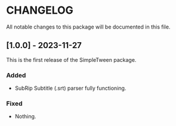 # CHANGELOG
All notable changes to this package will be documented in this file.

## [1.0.0] - 2023-11-27
This is the first release of the SimpleTween package.

### Added
- SubRip Subtitle (.srt) parser fully functioning.

### Fixed
- Nothing.
